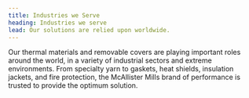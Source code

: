 ```yaml
---
title: Industries we Serve
heading: Industries we serve
lead: Our solutions are relied upon worldwide.
---
```

Our thermal materials and removable covers are playing important roles around the world, in a variety of industrial sectors and extreme environments. From specialty yarn to gaskets, heat shields, insulation jackets, and fire protection, the McAllister Mills brand of performance is trusted to provide the optimum solution.
